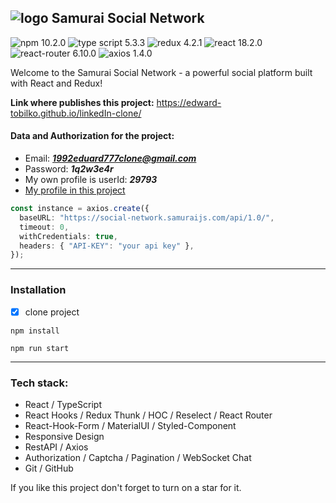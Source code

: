 ## ![logo](./public/Samurai.ico) Samurai Social Network

![npm 10.2.0](https://img.shields.io/npm/v/npm.svg?logo=npm) ![type script 5.3.3](https://img.shields.io/badge/TypeScript-v5.3.3-orange?logo=typescript) ![redux 4.2.1](https://img.shields.io/badge/Redux-v4.2.1-yellow?logo=redux) ![react 18.2.0](https://img.shields.io/badge/React-v18.2.0-blue?logo=react) ![react-router 6.10.0](https://img.shields.io/badge/ReactRouter-v6.10.0-red?logo=react-router) ![axios 1.4.0](https://img.shields.io/badge/Axios-v1.4.0-blue?logo=axios)

Welcome to the Samurai Social Network - a powerful social platform built with React and Redux!

**Link where publishes this project:** https://edward-tobilko.github.io/linkedIn-clone/

#### Data and Authorization for the project:

- Email: ***1992eduard777clone@gmail.com***
- Password: **_1q2w3e4r_**
- My own profile is userId: **_29793_**
- [My profile in this project](https://edward-tobilko.github.io/linkedIn-clone/#/user-profile/29793)

```typescript
const instance = axios.create({
  baseURL: "https://social-network.samuraijs.com/api/1.0/",
  timeout: 0,
  withCredentials: true,
  headers: { "API-KEY": "your api key" },
});
```

---

### Installation

- [x] clone project

```
npm install
```

```
npm run start
```

---

### Tech stack:

- React / TypeScript
- React Hooks / Redux Thunk / HOC / Reselect / React Router
- React-Hook-Form / MaterialUI / Styled-Component
- Responsive Design
- RestAPI / Axios
- Authorization / Captcha / Pagination / WebSocket Chat
- Git / GitHub

If you like this project don't forget to turn on a star for it.
